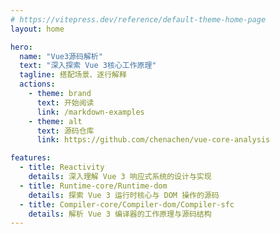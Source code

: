 ```yaml
---
# https://vitepress.dev/reference/default-theme-home-page
layout: home

hero:
  name: "Vue3源码解析"
  text: "深入探索 Vue 3核心工作原理"
  tagline: 搭配场景、逐行解释
  actions:
    - theme: brand
      text: 开始阅读
      link: /markdown-examples
    - theme: alt
      text: 源码仓库
      link: https://github.com/chenachen/vue-core-analysis

features:
  - title: Reactivity
    details: 深入理解 Vue 3 响应式系统的设计与实现
  - title: Runtime-core/Runtime-dom
    details: 探索 Vue 3 运行时核心与 DOM 操作的源码
  - title: Compiler-core/Compiler-dom/Compiler-sfc
    details: 解析 Vue 3 编译器的工作原理与源码结构
---
```


